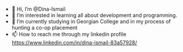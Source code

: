 - 👋 Hi, I’m @Dina-Ismail
- 👀 I’m interested in learning all about development and programming. 
- 🌱 I’m currently studying in Georgian College and in my process of hunting a co-op placement
- 📫 How to reach me through my linkedin profile https://www.linkedin.com/in/dina-ismail-83a57928/


<!---
Dina-Ismail/Dina-Ismail is a ✨ special ✨ repository because its `README.md` (this file) appears on your GitHub profile.
You can click the Preview link to take a look at your changes.
--->
